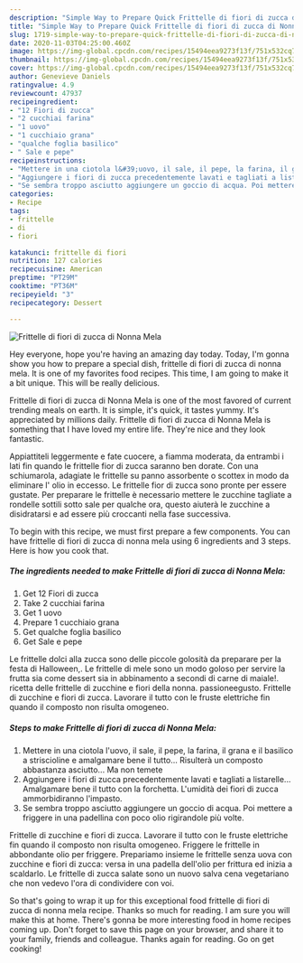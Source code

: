 ```yaml
---
description: "Simple Way to Prepare Quick Frittelle di fiori di zucca di Nonna Mela"
title: "Simple Way to Prepare Quick Frittelle di fiori di zucca di Nonna Mela"
slug: 1719-simple-way-to-prepare-quick-frittelle-di-fiori-di-zucca-di-nonna-mela
date: 2020-11-03T04:25:00.460Z
image: https://img-global.cpcdn.com/recipes/15494eea9273f13f/751x532cq70/frittelle-di-fiori-di-zucca-di-nonna-mela-recipe-main-photo.jpg
thumbnail: https://img-global.cpcdn.com/recipes/15494eea9273f13f/751x532cq70/frittelle-di-fiori-di-zucca-di-nonna-mela-recipe-main-photo.jpg
cover: https://img-global.cpcdn.com/recipes/15494eea9273f13f/751x532cq70/frittelle-di-fiori-di-zucca-di-nonna-mela-recipe-main-photo.jpg
author: Genevieve Daniels
ratingvalue: 4.9
reviewcount: 47937
recipeingredient:
- "12 Fiori di zucca"
- "2 cucchiai farina"
- "1 uovo"
- "1 cucchiaio grana"
- "qualche foglia basilico"
- " Sale e pepe"
recipeinstructions:
- "Mettere in una ciotola l&#39;uovo, il sale, il pepe, la farina, il grana e il basilico a striscioline e amalgamare bene il tutto... Risulterà un composto abbastanza asciutto... Ma non temete"
- "Aggiungere i fiori di zucca precedentemente lavati e tagliati a listarelle... Amalgamare bene il tutto con la forchetta. L&#39;umidità dei fiori di zucca ammorbidiranno l&#39;impasto."
- "Se sembra troppo asciutto aggiungere un goccio di acqua. Poi mettere a friggere in una padellina con poco olio rigirandole più volte."
categories:
- Recipe
tags:
- frittelle
- di
- fiori

katakunci: frittelle di fiori 
nutrition: 127 calories
recipecuisine: American
preptime: "PT29M"
cooktime: "PT36M"
recipeyield: "3"
recipecategory: Dessert

---
```



![Frittelle di fiori di zucca di Nonna Mela](https://img-global.cpcdn.com/recipes/15494eea9273f13f/751x532cq70/frittelle-di-fiori-di-zucca-di-nonna-mela-recipe-main-photo.jpg)

Hey everyone, hope you're having an amazing day today. Today, I'm gonna show you how to prepare a special dish, frittelle di fiori di zucca di nonna mela. It is one of my favorites food recipes. This time, I am going to make it a bit unique. This will be really delicious.

Frittelle di fiori di zucca di Nonna Mela is one of the most favored of current trending meals on earth. It is simple, it's quick, it tastes yummy. It's appreciated by millions daily. Frittelle di fiori di zucca di Nonna Mela is something that I have loved my entire life. They're nice and they look fantastic.

Appiattiteli leggermente e fate cuocere, a fiamma moderata, da entrambi i lati fin quando le frittelle fior di zucca saranno ben dorate. Con una schiumarola, adagiate le frittelle su panno assorbente o scottex in modo da eliminare l&#39; olio in eccesso. Le frittelle fior di zucca sono pronte per essere gustate. Per preparare le frittelle è necessario mettere le zucchine tagliate a rondelle sottili sotto sale per qualche ora, questo aiuterà le zucchine a disidratarsi e ad essere più croccanti nella fase successiva.


To begin with this recipe, we must first prepare a few components. You can have frittelle di fiori di zucca di nonna mela using 6 ingredients and 3 steps. Here is how you cook that.

<!--inarticleads1-->

##### The ingredients needed to make Frittelle di fiori di zucca di Nonna Mela:

1. Get 12 Fiori di zucca
1. Take 2 cucchiai farina
1. Get 1 uovo
1. Prepare 1 cucchiaio grana
1. Get qualche foglia basilico
1. Get  Sale e pepe


Le frittelle dolci alla zucca sono delle piccole golosità da preparare per la festa di Halloween,. Le frittelle di mele sono un modo goloso per servire la frutta sia come dessert sia in abbinamento a secondi di carne di maiale!. ricetta delle frittelle di zucchine e fiori della nonna. passioneegusto. Frittelle di zucchine e fiori di zucca. Lavorare il tutto con le fruste elettriche fin quando il composto non risulta omogeneo. 

<!--inarticleads2-->

##### Steps to make Frittelle di fiori di zucca di Nonna Mela:

1. Mettere in una ciotola l&#39;uovo, il sale, il pepe, la farina, il grana e il basilico a striscioline e amalgamare bene il tutto... Risulterà un composto abbastanza asciutto... Ma non temete
1. Aggiungere i fiori di zucca precedentemente lavati e tagliati a listarelle... Amalgamare bene il tutto con la forchetta. L&#39;umidità dei fiori di zucca ammorbidiranno l&#39;impasto.
1. Se sembra troppo asciutto aggiungere un goccio di acqua. Poi mettere a friggere in una padellina con poco olio rigirandole più volte.


Frittelle di zucchine e fiori di zucca. Lavorare il tutto con le fruste elettriche fin quando il composto non risulta omogeneo. Friggere le frittelle in abbondante olio per friggere. Prepariamo insieme le frittelle senza uova con zucchine e fiori di zucca: versa in una padella dell&#39;olio per frittura ed inizia a scaldarlo. Le frittelle di zucca salate sono un nuovo salva cena vegetariano che non vedevo l&#39;ora di condividere con voi. 

So that's going to wrap it up for this exceptional food frittelle di fiori di zucca di nonna mela recipe. Thanks so much for reading. I am sure you will make this at home. There's gonna be more interesting food in home recipes coming up. Don't forget to save this page on your browser, and share it to your family, friends and colleague. Thanks again for reading. Go on get cooking!
